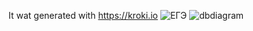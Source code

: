 It wat generated with https://kroki.io
![ЕГЭ](https://github.com/user-attachments/assets/1256455e-4171-4127-9ba6-343f215f6a26)
![dbdiagram](https://github.com/user-attachments/assets/3e31888e-3a78-4661-95c7-782254b096df)
